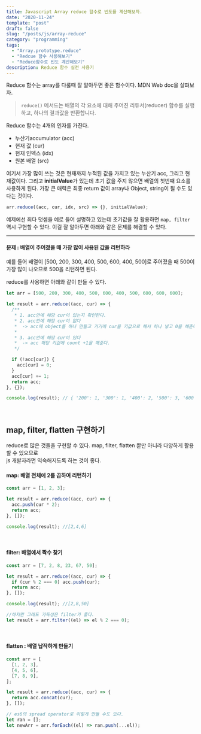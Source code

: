 ```yaml
---
title: Javascript Array reduce 함수로 빈도를 계산해보자.
date: "2020-11-24"
template: "post"
draft: false
slug: "/posts/js/array-reduce"
category: "programming"
tags:
  - "Array.prototype.reduce"
  - "Redcue 함수 사용해보기"
  - "Reduce함수로 빈도 계산해보기"
description: Reduce 함수 실전 사용기
---
```


Reduce 함수는 array를 다룰때 잘 알아두면 좋은 함수이다.
MDN Web doc을 살펴보자.

> `reduce()` 메서드는 배열의 각 요소에 대해 주어진 리듀서(reducer) 함수를 실행하고,
> 하나의 결과값을 반환합니다.

Reduce 함수는 4개의 인자를 가진다.

- 누산기accumulator (acc)
- 현재 값 (cur)
- 현재 인덱스 (idx)
- 원본 배열 (src)

여기서 가장 많이 쓰는 것은 현재까지 누적된 값을 가지고 있는 누산기 acc, 그리고 현재값이다.
그리고 **initialValue**가 있는데 초기 값을 주지 않으면 배열의 첫번째 요소를 사용하게 된다.
가장 큰 매력은 최종 return 값이 array나 Object, string이 될 수도 있다는 것이다.

```js
arr.reduce((acc, cur, idx, src) => {}, initialValue);
```

예제에선 죄다 덧셈을 예로 들어 설명하고 있는데 초기값을 잘 활용하면 `map, filter`역시 구현할 수 있다. 이걸 잘 알아두면 아래와 같은 문제를 해결할 수 있다.

<hr>

#### 문제 : 배열이 주어졌을 때 가장 많이 사용된 값을 리턴하라

예를 들어 배열이 [500, 200, 300, 400, 500, 600, 400, 500]로 주어졌을 때 500이 가장 많이 나오므로 500을 리턴하면 된다.

reduce를 사용하면 아래와 같이 만들 수 있다.

```js
let arr = [500, 200, 300, 400, 500, 600, 400, 500, 600, 600, 600];

let result = arr.reduce((acc, cur) => {
  /**
   * 1. acc안에 해당 cur이 있는지 확인한다.
   * 2. acc안에 해당 cur이 없다
   *  -> acc에 object를 하나 만들고 거기에 cur을 키값으로 해서 하나 넣고 0을 해준다.
   *
   * 3. acc안에 해당 cur이 있다
   *  -> acc 해당 키값에 count +1을 해준다.
   */

  if (!acc[cur]) {
    acc[cur] = 0;
  }
  acc[cur] += 1;
  return acc;
}, {});

console.log(result); // { '200': 1, '300': 1, '400': 2, '500': 3, '600': 4 }
```

<br>

## map, filter, flatten 구현하기

reduce로 많은 것들을 구현할 수 있다. map, filter, flatten 뿐만 아니라 다양하게 활용할 수 있으므로<br/> js 개발자라면 익숙해지도록 하는 것이 좋다.

#### map: 배열 전체에 2를 곱하여 리턴하기

```js
const arr = [1, 2, 3];

let result = arr.reduce((acc, cur) => {
  acc.push(cur * 2);
  return acc;
}, []);

console.log(result); //[2,4,6]
```

<Br>

#### filter: 배열에서 짝수 찾기

```js
const arr = [7, 2, 8, 23, 67, 50];

let result = arr.reduce((acc, cur) => {
  if (cur % 2 === 0) acc.push(cur);
  return acc;
}, []);

console.log(result); //[2,8,50]

//하지만 그래도 가독성은 filter가 좋다.
let result = arr.filter((el) => el % 2 === 0);
```

<Br>

#### flatten : 배열 납작하게 만들기

```js
const arr = [
  [1, 2, 3],
  [4, 5, 6],
  [7, 8, 9],
];

let result = arr.reduce((acc, cur) => {
  return acc.concat(cur);
}, []);

// es6의 spread operator로 이렇게 만들 수도 있다.
let ran = [];
let newArr = arr.forEach((el) => ran.push(...el));
```
